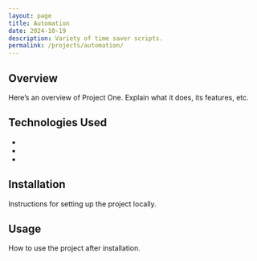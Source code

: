 ```yaml
---
layout: page
title: Automation
date: 2024-10-19
description: Variety of time saver scripts.
permalink: /projects/automation/
---
```


## Overview
Here’s an overview of Project One. Explain what it does, its features, etc.

## Technologies Used
- 
- 
- 

## Installation
Instructions for setting up the project locally.

## Usage
How to use the project after installation.
